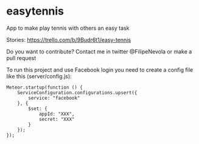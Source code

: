 # easytennis
App to make play tennis with others an easy task

Stories:
https://trello.com/b/9Budr6t1/easy-tennis

Do you want to contribute? Contact me in twitter @FilipeNevola or make a pull request

To run this project and use Facebook login you need to create a config file like this (server/config.js):

    Meteor.startup(function () {
        ServiceConfiguration.configurations.upsert({
            service: "facebook"
        }, {
            $set: {
                appId: "XXX",
                secret: "XXX"
            }
        });
    });


